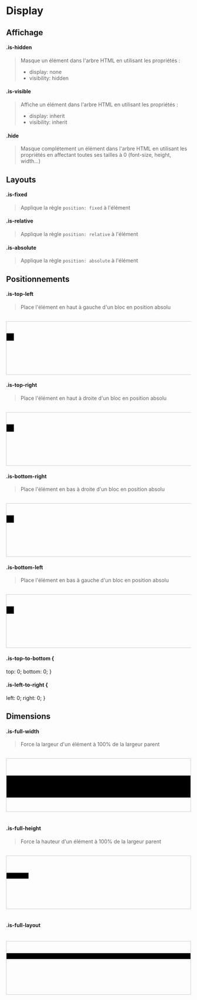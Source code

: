 # Display

## Affichage

#### .is-hidden

> Masque un élément dans l'arbre HTML en utilisant les propriétés :
>
> - display: none
> - visibility: hidden

#### .is-visible

> Affiche un élément dans l'arbre HTML en utilisant les propriétés :
>
> - display: inherit
> - visibility: inherit

#### .hide

> Masque complétement un élément dans l'arbre HTML en utilisant les propriétés en affectant toutes ses tailles à 0 (font-size, height, width...)

## Layouts

#### .is-fixed

> Applique la règle `position: fixed` à l'élément

#### .is-relative

> Applique la règle `position: relative` à l'élément

#### .is-absolute

> Applique la règle `position: absolute` à l'élément

## Positionnements

#### .is-top-left

> Place l'élément en haut à gauche d'un bloc en position absolu

<pre class="docsify-example">
  <div class="is-relative" style="min-height:144px;border:1px solid #CCC;min-width:100%;width:100%;height:140px;">
    <div class="is-absolute is-top-left" style="background-color:#000; width:20px;height:20px;" />
  </div>
</pre>

#### .is-top-right

> Place l'élément en haut à droite d'un bloc en position absolu

<pre class="docsify-example">
  <div class="is-relative" style="min-height:144px;border:1px solid #CCC;min-width:100%;width:100%;height:140px;">
    <div class="is-absolute is-top-right" style="background-color:#000; width:20px;height:20px;" />
  </div>
</pre>

#### .is-bottom-right

> Place l'élément en bas à droite d'un bloc en position absolu

<pre class="docsify-example">
  <div class="is-relative" style="min-height:144px;border:1px solid #CCC;min-width:100%;width:100%;height:140px;">
    <div class="is-absolute is-bottom-right" style="background-color:#000; width:20px;height:20px;" />
  </div>
</pre>

#### .is-bottom-left

> Place l'élément en bas à gauche d'un bloc en position absolu

<pre class="docsify-example">
  <div class="is-relative" style="min-height:144px;border:1px solid #CCC;min-width:100%;width:100%;height:140px;">
    <div class="is-absolute is-bottom-left" style="background-color:#000; width:20px;height:20px;" />
  </div>
</pre>

#### .is-top-to-bottom {

top: 0;
bottom: 0;
}

#### .is-left-to-right {

left: 0;
right: 0;
}

## Dimensions

#### .is-full-width

> Force la largeur d'un élément à 100% de la largeur parent

<pre class="docsify-example">
  <div style="height:144px;border:1px solid #CCC;">
    <p class="is-full-width" style="height:60px;background-color: #000000;">&nbsp;</p>
  </div>
</pre>

#### .is-full-height

> Force la hauteur d'un élément à 100% de la largeur parent

<pre class="docsify-example">
  <div style="height:144px;border:1px solid #CCC;">
    <p class="is-full-height" style="width:60px;background-color: #000000;">&nbsp;</p>
  </div>
</pre>

#### .is-full-layout

<pre class="docsify-example">
  <div style="height:144px;border:1px solid #CCC;">
    <p class="is-full-layout" style="margin:auto;background-color: #000000;">&nbsp;</p>
  </div>
</pre>
